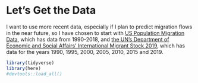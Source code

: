 Let’s Get the Data
================

I want to use more recent data, especially if I plan to predict
migration flows in the near future, so I have chosen to start with [US
Population Migration
Data](https://www.irs.gov/statistics/soi-tax-stats-migration-data),
which has data from 1990-2018, and [the UN’s Department of Economic and
Social Affairs’ International Migrant
Stock 2019](https://www.un.org/en/development/desa/population/migration/data/estimates2/estimates19.asp),
which has data for the years 1990, 1995, 2000, 2005, 2010, 2015 and
2019.

``` r
library(tidyverse)
library(here)
#devtools::load_all()
```
